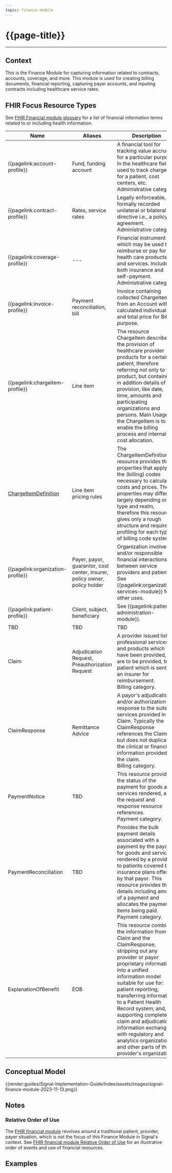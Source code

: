 ```yaml
---
topic: finance-module
---
```


# {{page-title}}

---

## Context
This is the Finance Module for capturing information related to contracts, accounts, coverage, and more.  This module is used for creating billing documents, financial reporting, capturing payer accounts, and inputing contracts including healthcare service rates.

## FHIR Focus Resource Types

See [FHIR Financial module glossary](https://www.hl7.org/fhir/R5/financial-module.html#fingloss) for a list of financial information terms related to or including health information.

| Name                      | Aliases                                   | Description |
| --- | --- | --- |
| {{pagelink:account-profile}} | Fund, funding account | A financial tool for tracking value accrued for a particular purpose. In the healthcare field, used to track charges for a patient, cost centers, etc.  <br /> Administrative category. |
| {{pagelink:contract-profile}} | Rates, service rates | Legally enforceable, formally recorded unilateral or bilateral directive i.e., a policy or agreement.  <br /> Administrative category. |
| {{pagelink:coverage-profile}} | --- | Financial instrument which may be used to reimburse or pay for health care products and services. Includes both insurance and self-payment.  <br /> Administrative category. |
| {{pagelink:invoice-profile}} | Payment reconciliation, bill | Invoice containing collected ChargeItems from an Account with calculated individual and total price for Billing purpose. |
| {{pagelink:chargeitem-profile}} | Line item | The resource ChargeItem describes the provision of healthcare provider products for a certain patient, therefore referring not only to the product, but containing in addition details of the provision, like date, time, amounts and participating organizations and persons. Main Usage of the ChargeItem is to enable the billing process and internal cost allocation. |
| [ChargeItemDefinition](http://hl7.org/fhir/R4/chargeitemdefinition.html) | Line item pricing rules | The ChargeItemDefinition resource provides the properties that apply to the (billing) codes necessary to calculate costs and prices. The properties may differ largely depending on type and realm, therefore this resource gives only a rough structure and requires profiling for each type of billing code system. |
| {{pagelink:organization-profile}} | Payer, payor, guarantor, cost center, insurer, policy owner, policy holder | Organization involved in and/or responsible financial interactions between service providers and patients. <br /> See {{pagelink:organization-services-module}} for other uses. |
| {{pagelink:patient-profile}} | Client, subject, beneficiary | See {{pagelink:patient-administration-module}}. |
| TBD | TBD        | TBD |
| Claim | Adjudication Request, Preauthorization Request | A provider issued list of professional services and products which have been provided, or are to be provided, to a patient which is sent to an insurer for reimbursement. <br /> Billing category. |
| ClaimResponse | Remittance Advice | A payor's adjudication and/or authorization response to the suite of services provided in a Claim. Typically the ClaimResponse references the Claim but does not duplicate the clinical or financial information provided in the claim. <br /> Billing category. |
| PaymentNotice | TBD        | This resource provides the status of the payment for goods and services rendered, and the request and response resource references. <br /> Payment category. |
| PaymentReconciliation | TBD        | Provides the bulk payment details associated with a payment by the payor for goods and services rendered by a provider to patients covered by insurance plans offered by that payor.  This resource provides the details including amount of a payment and allocates the payment items being paid. <br /> Payment category. |
| ExplanationOfBenefit | EOB | This resource combines the information from the Claim and the ClaimResponse, stripping out any provider or payor proprietary information, into a unified information model suitable for use for: patient reporting; transferring information to a Patient Health Record system; and, supporting complete claim and adjudication information exchange with regulatory and analytics organizations and other parts of the provider's organization. |



## Conceptual Model

{{render:guides/Signal-Implementation-Guide/Index/assets/images/signal-finance-module-2023-11-13.png}}


## Notes

### Relative Order of Use

The [FHIR financial module](https://www.hl7.org/fhir/R5/financial-module.html) revolves around a traditional patient, provider, payer situation, which is not the focus of this Finance Module in Signal's context.  See [FHIR financial module Relative Order of Use](https://www.hl7.org/fhir/R5/financial-module.html#order) for an illustrative order of events and use of financial resources.

## Examples

